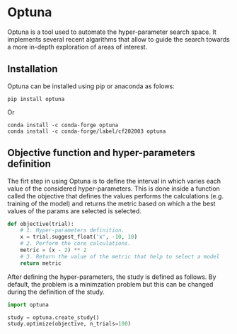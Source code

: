 # Optuna

Optuna is a tool used to automate the hyper-parameter search space. It implements several  recent algarithms that allow to  guide the search towards a more in-depth exploration of areas of interest.


## Installation

Optuna can be installed using pip or anaconda as folows:

``` 
pip install optuna
```
Or
```
conda install -c conda-forge optuna
conda install -c conda-forge/label/cf202003 optuna 
```

## Objective function and hyper-parameters definition

The firt step in using Optuna is to define the interval in which varies each value of the considered hyper-parameters. This is done inside a function called the objective that defines the values performs the calculations (e.g. training of the model) and returns the metric based on which a the best values of the params are selected is selected.  

```python
def objective(trial):
    # 1. Hyper-parameters definition.
    x = trial.suggest_float('x', -10, 10)
    # 2. Perform the core calculations.
    metric = (x - 2) ** 2
    # 3. Return the value of the metric that help to select a model
    return metric
```

After defining the hyper-parameters, the study is defined as follows. By default, the problem is a minimzation problem but this can be changed during the definition of the study.

```python
import optuna 

study = optuna.create_study()
study.optimize(objective, n_trials=100)
```